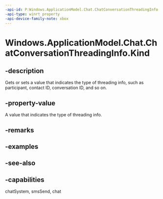 ```yaml
---
-api-id: P:Windows.ApplicationModel.Chat.ChatConversationThreadingInfo.Kind
-api-type: winrt property
-api-device-family-note: xbox
---
```


<!-- Property syntax
public Windows.ApplicationModel.Chat.ChatConversationThreadingKind Kind { get;  set; }
-->

# Windows.ApplicationModel.Chat.ChatConversationThreadingInfo.Kind

## -description
Gets or sets a value that indicates the type of threading info, such as participant, contact ID, conversation ID, and so on.

## -property-value
A value that indicates the type of threading info.

## -remarks

## -examples

## -see-also

## -capabilities
chatSystem, smsSend, chat
